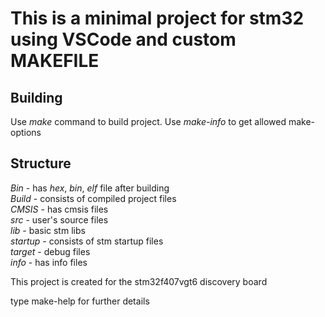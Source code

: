 # This is a minimal project for stm32 using VSCode and custom MAKEFILE

## Building
Use *make* command to build project. Use *make-info* to get allowed make-options
## Structure 
*Bin* - has *hex*, *bin*, *elf* file after building <br/>
*Build* - consists of compiled project files <br/>
*CMSIS* - has cmsis files <br/>
*src* - user's source files <br/>
*lib* - basic stm libs <br/>
*startup* - consists of stm startup files <br/>
*target* - debug files <br/>
*info* - has info files <br/>

This project is created for the stm32f407vgt6 discovery board

type make-help for further details

